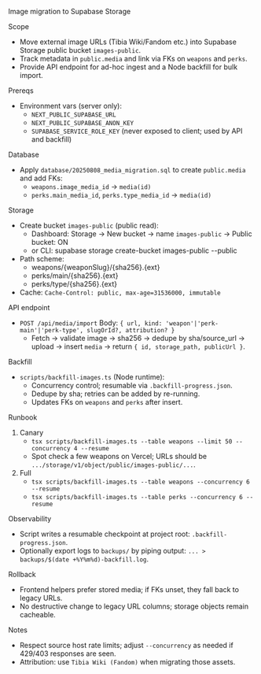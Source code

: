 Image migration to Supabase Storage

Scope
- Move external image URLs (Tibia Wiki/Fandom etc.) into Supabase Storage public bucket `images-public`.
- Track metadata in `public.media` and link via FKs on `weapons` and `perks`.
- Provide API endpoint for ad-hoc ingest and a Node backfill for bulk import.

Prereqs
- Environment vars (server only):
  - `NEXT_PUBLIC_SUPABASE_URL`
  - `NEXT_PUBLIC_SUPABASE_ANON_KEY`
  - `SUPABASE_SERVICE_ROLE_KEY` (never exposed to client; used by API and backfill)

Database
- Apply `database/20250808_media_migration.sql` to create `public.media` and add FKs:
  - `weapons.image_media_id` → `media(id)`
  - `perks.main_media_id`, `perks.type_media_id` → `media(id)`

Storage
- Create bucket `images-public` (public read):
  - Dashboard: Storage → New bucket → name `images-public` → Public bucket: ON
  - or CLI: supabase storage create-bucket images-public --public
- Path scheme:
  - weapons/{weaponSlug}/{sha256}.{ext}
  - perks/main/{sha256}.{ext}
  - perks/type/{sha256}.{ext}
- Cache: `Cache-Control: public, max-age=31536000, immutable`

API endpoint
- `POST /api/media/import`
  Body: `{ url, kind: 'weapon'|'perk-main'|'perk-type', slugOrId?, attribution? }`
  - Fetch → validate image → sha256 → dedupe by sha/source_url → upload → insert `media` → return `{ id, storage_path, publicUrl }`.

Backfill
- `scripts/backfill-images.ts` (Node runtime):
  - Concurrency control; resumable via `.backfill-progress.json`.
  - Dedupe by sha; retries can be added by re-running.
  - Updates FKs on `weapons` and `perks` after insert.

Runbook
1) Canary
   - `tsx scripts/backfill-images.ts --table weapons --limit 50 --concurrency 4 --resume`
   - Spot check a few weapons on Vercel; URLs should be `.../storage/v1/object/public/images-public/...`.
2) Full
   - `tsx scripts/backfill-images.ts --table weapons --concurrency 6 --resume`
   - `tsx scripts/backfill-images.ts --table perks --concurrency 6 --resume`

Observability
- Script writes a resumable checkpoint at project root: `.backfill-progress.json`.
- Optionally export logs to `backups/` by piping output: `... > backups/$(date +%Y%m%d)-backfill.log`.

Rollback
- Frontend helpers prefer stored media; if FKs unset, they fall back to legacy URLs.
- No destructive change to legacy URL columns; storage objects remain cacheable.

Notes
- Respect source host rate limits; adjust `--concurrency` as needed if 429/403 responses are seen.
- Attribution: use `Tibia Wiki (Fandom)` when migrating those assets.


